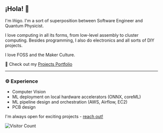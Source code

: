 ## ¡Hola! 👋

I'm Iñigo. I'm a sort of superposition between Software Engineer and Quantum Physicist.

I love computing in all its forms, from low-level assembly to cluster computing.
Besides programming, I also do electronics and all sorts of DIY projects.

I love FOSS and the Maker Culture.

📝 Check out my [Projects Portfolio](https://ignigoliz.github.io/portfolio/)

---
### ⚙️ Experience
- Computer Vision
- ML deployment on local hardware accelerators (ONNX, coreML)
- ML pipeline design and orchestration (AWS, Airflow, EC2)
- PCB design

I'm always open for exciting projects - [reach out!](mailto:ignigoliz@gmail.com)

![Visitor Count](https://komarev.com/ghpvc/?username=ignigoliz-github-landing&color=orange&style=pixel&label=VISITOR+COUNT)
